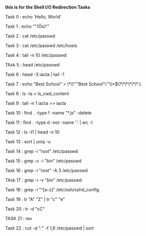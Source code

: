 **this is for the Shell I/O Redirection Tasks**

Task 0 : echo 'Hello, World'

Task 1 : echo "\"(Ôo)'"

Task 2 : cat /etc/passwd

Task 3 : cat /etc/passwd /etc/hosts                                                                                                                    

Task 4 : tail -n 10 /etc/passwd

TAsk 5 : head /etc/passwd

Task 6 : head -3 iacta | tail -1

Task 7 : echo "Best School" > \\\*\\\\"'\"Best School\"\\'"\\\\\*\$\\\?\\\*\\\*\\\*\\\*\\\*\:\)

Task 8 : ls -la > ls_cwd_content

Task 9 : tail -n 1 iacta >> iacta

Task 10 : find . -type f -name "*.js" -delete

Task 11 : find . -type d -not -name '.' | wc -l

Task 12 : ls -t1 | head -n 10

Task 13 : sort | uniq -u

Task 14 : grep -i "root" /etc/passwd

Task 15 : grep -c -i "bin" /etc/passwd

Task 16 : grep -i "root" -A 3 /etc/passwd

TAsk 17 : grep -i -v "bin" /etc/passwd

Task 18 : grep -i "^[a-z]" /etc/ssh/sshd_config

Task 19 : tr "A" "Z" | tr "c" "e"

Task 20 : tr -d "cC"

TASK 21 : rev

Task 22 : cut -d ":" -f 1,6 /etc/passwd | sort


